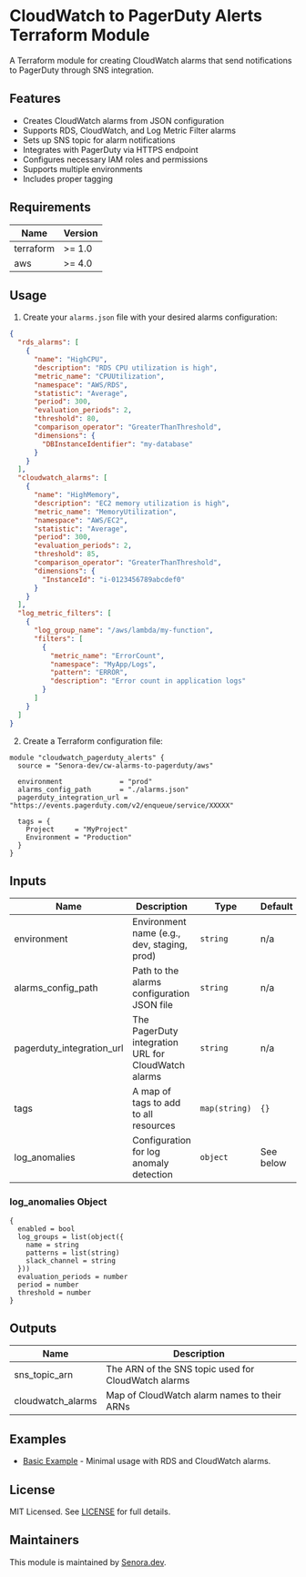 # CloudWatch to PagerDuty Alerts Terraform Module

A Terraform module for creating CloudWatch alarms that send notifications to PagerDuty through SNS integration.

## Features

- Creates CloudWatch alarms from JSON configuration
- Supports RDS, CloudWatch, and Log Metric Filter alarms
- Sets up SNS topic for alarm notifications
- Integrates with PagerDuty via HTTPS endpoint
- Configures necessary IAM roles and permissions
- Supports multiple environments
- Includes proper tagging

## Requirements

| Name | Version |
|------|---------|
| terraform | >= 1.0 |
| aws | >= 4.0 |

## Usage

1. Create your `alarms.json` file with your desired alarms configuration:

```json
{
  "rds_alarms": [
    {
      "name": "HighCPU",
      "description": "RDS CPU utilization is high",
      "metric_name": "CPUUtilization",
      "namespace": "AWS/RDS",
      "statistic": "Average",
      "period": 300,
      "evaluation_periods": 2,
      "threshold": 80,
      "comparison_operator": "GreaterThanThreshold",
      "dimensions": {
        "DBInstanceIdentifier": "my-database"
      }
    }
  ],
  "cloudwatch_alarms": [
    {
      "name": "HighMemory",
      "description": "EC2 memory utilization is high",
      "metric_name": "MemoryUtilization",
      "namespace": "AWS/EC2",
      "statistic": "Average",
      "period": 300,
      "evaluation_periods": 2,
      "threshold": 85,
      "comparison_operator": "GreaterThanThreshold",
      "dimensions": {
        "InstanceId": "i-0123456789abcdef0"
      }
    }
  ],
  "log_metric_filters": [
    {
      "log_group_name": "/aws/lambda/my-function",
      "filters": [
        {
          "metric_name": "ErrorCount",
          "namespace": "MyApp/Logs",
          "pattern": "ERROR",
          "description": "Error count in application logs"
        }
      ]
    }
  ]
}
```

2. Create a Terraform configuration file:

```hcl
module "cloudwatch_pagerduty_alerts" {
  source = "Senora-dev/cw-alarms-to-pagerduty/aws"

  environment              = "prod"
  alarms_config_path       = "./alarms.json"
  pagerduty_integration_url = "https://events.pagerduty.com/v2/enqueue/service/XXXXX"
  
  tags = {
    Project     = "MyProject"
    Environment = "Production"
  }
}
```

## Inputs

| Name | Description | Type | Default | Required |
|------|-------------|------|---------|:--------:|
| environment | Environment name (e.g., dev, staging, prod) | `string` | n/a | yes |
| alarms_config_path | Path to the alarms configuration JSON file | `string` | n/a | yes |
| pagerduty_integration_url | The PagerDuty integration URL for CloudWatch alarms | `string` | n/a | yes |
| tags | A map of tags to add to all resources | `map(string)` | `{}` | no |
| log_anomalies | Configuration for log anomaly detection | `object` | See below | no |

### log_anomalies Object

```hcl
{
  enabled = bool
  log_groups = list(object({
    name = string
    patterns = list(string)
    slack_channel = string
  }))
  evaluation_periods = number
  period = number
  threshold = number
}
```

## Outputs

| Name | Description |
|------|-------------|
| sns_topic_arn | The ARN of the SNS topic used for CloudWatch alarms |
| cloudwatch_alarms | Map of CloudWatch alarm names to their ARNs |

## Examples

- [Basic Example](examples/basic) - Minimal usage with RDS and CloudWatch alarms.

## License

MIT Licensed. See [LICENSE](LICENSE) for full details.

## Maintainers

This module is maintained by [Senora.dev](https://senora.dev). 